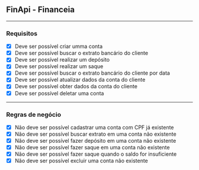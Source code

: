 ## FinApi - Financeia

---

### Requisitos

-   [x] Deve ser possível criar umma conta
-   [x] Deve ser possível buscar o extrato bancário do cliente
-   [x] Deve ser possível realizar um depósito
-   [x] Deve ser possível realizar um saque
-   [x] Deve ser possível buscar o extrato bancário do cliente por data
-   [x] Deve ser possível atualizar dados da conta do cliente
-   [x] Deve ser possível obter dados da conta do cliente
-   [x] Deve ser possível deletar uma conta

---

### Regras de negócio

-   [x] Não deve ser possível cadastrar uma conta com CPF já existente
-   [x] Não deve ser possível buscar extrato em uma conta não existente
-   [x] Não deve ser possível fazer depósito em uma conta não existente
-   [x] Não deve ser possível fazer saque em uma conta não existente
-   [x] Não deve ser possível fazer saque quando o saldo for insuficiente
-   [x] Não deve ser possível excluir uma conta não existente
